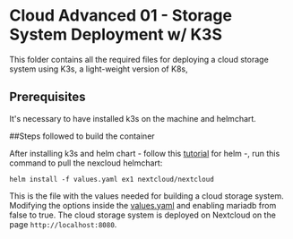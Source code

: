 # Cloud Advanced 01 -  Storage System Deployment w/ K3S

This folder contains all the required files for deploying a cloud storage system using K3s, a light-weight version of K8s, 

## Prerequisites

It's necessary to have installed k3s on the machine and helmchart. 

##Steps followed to build the container

After installing k3s and helm chart - follow this [tutorial](https://helm.sh/docs/intro/install/) for helm -, run this command to pull the nexcloud helmchart:

```
helm install -f values.yaml ex1 nextcloud/nextcloud
```

This is the file with the values needed for building a cloud storage system. Modifying the options inside the [values.yaml](https://github.com/robonoff/Cloud-Computing-2023-2024/blob/main/Advanced-01/values.yaml) and enabling mariadb from false to true. The cloud storage system is deployed on Nextcloud on the page `http://localhost:8080`. 
